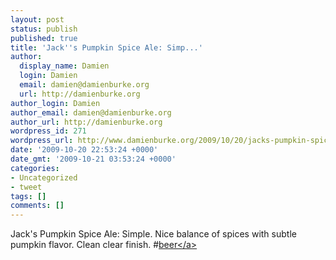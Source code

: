 ```yaml
---
layout: post
status: publish
published: true
title: 'Jack''s Pumpkin Spice Ale: Simp...'
author:
  display_name: Damien
  login: Damien
  email: damien@damienburke.org
  url: http://damienburke.org
author_login: Damien
author_email: damien@damienburke.org
author_url: http://damienburke.org
wordpress_id: 271
wordpress_url: http://www.damienburke.org/2009/10/20/jacks-pumpkin-spice-ale-simp/
date: '2009-10-20 22:53:24 +0000'
date_gmt: '2009-10-21 03:53:24 +0000'
categories:
- Uncategorized
- tweet
tags: []
comments: []
---
```

<p>Jack's Pumpkin Spice Ale: Simple. Nice balance of spices with subtle pumpkin flavor. Clean clear finish. #<a href="http:&#47;&#47;search.twitter.com&#47;search?q=%23beer" class="aktt_hashtag">beer<&#47;a></p>

